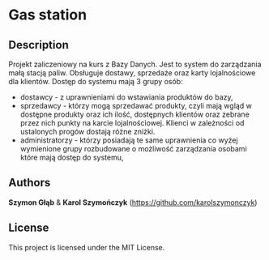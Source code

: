 # Gas station
 
## Description

Projekt zaliczeniowy na kurs z Bazy Danych.
Jest to system do zarządzania małą stacją paliw. Obsługuje dostawy, sprzedaże oraz karty lojalnościowe dla klientów. 
Dostęp do systemu mają 3 grupy osób:
* dostawcy - z uprawnieniami do wstawiania produktów do bazy,
* sprzedawcy - którzy mogą sprzedawać produkty, czyli mają wgląd w dostępne produkty oraz ich ilość, dostępnych klientów oraz                zebrane przez nich punkty na karcie lojalnościowej. Klienci w zależności od ustalonych progów dostają różne zniżki.
* administratorzy - którzy posiadają te same uprawnienia co wyżej wymienione grupy rozbudowane o możliwość zarządzania osobami              które mają dostęp do systemu,
        
## Authors

**Szymon Głąb** & **Karol Szymończyk** (https://github.com/karolszymonczyk)

## License

This project is licensed under the MIT License.
